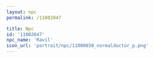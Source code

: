 ```yaml
---
layout: npc
permalink: /11002047

title: Npc
id: '11002047'
npc_name: 'Ravil'
icon_url: 'portrait/npc/11000038_normaldoctor_p.png'
---
```

